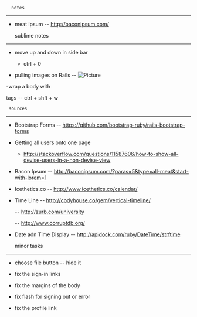 


      notes 
-------------------

- meat ipsum 
	-- http://baconipsum.com/







   sublime notes 
-------------------

-  move up and down in side bar
	- ctrl + 0 

- pulling images on Rails
 	-- <img src="/assets/cd-icon-picture.svg" alt="Picture">

-wrap a body with <p> tags
	-- ctrl + shft + w






     sources 
-------------------


- Bootstrap Forms
	-- https://github.com/bootstrap-ruby/rails-bootstrap-forms

- Getting all users onto one page
	- http://stackoverflow.com/questions/11587606/how-to-show-all-devise-users-in-a-non-devise-view

- Bacon Ipsum
	-- http://baconipsum.com/?paras=5&type=all-meat&start-with-lorem=1

- Icethetics.co
	-- http://www.icethetics.co/calendar/


- Time Line
	-- http://codyhouse.co/gem/vertical-timeline/
	
	-- http://zurb.com/university

	-- http://www.corruptdb.org/

- Date adn Time Display
	-- http://apidock.com/ruby/DateTime/strftime




     minor tasks 
-------------------

- choose file button
	-- hide it

- fix the sign-in links

- fix the margins of the body

- fix flash for signing out or error

- fix the profile link

